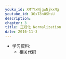 ```yaml
---
youku_id: XMTYxNjgwNjkxNg
youtube_id: 3GxT8n0ShsU
description: 
chapter: 3
title: 正规化 Normalization
date: 2016-11-3
---
```

* 学习资料:
  * [相关代码]()
  
